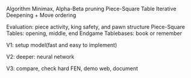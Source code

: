 Algorithm
Minimax,
Alpha-Beta pruning
Piece-Square Table
Iterative Deepening + Move ordering

Evaluation: piece activity, king safety, and pawn structure
Piece-Square Tables: opening, middle, end
Endgame Tablebases: book or remember

V1:
setup model(fast and easy to implement)

V2:
deeper: neural network

V3: compare, check hard FEN, demo web, document